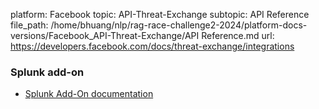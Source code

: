 platform: Facebook
topic: API-Threat-Exchange
subtopic: API Reference
file_path: /home/bhuang/nlp/rag-race-challenge2-2024/platform-docs-versions/Facebook_API-Threat-Exchange/API Reference.md
url: https://developers.facebook.com/docs/threat-exchange/integrations

### Splunk add-on

* [Splunk Add-On documentation](https://l.facebook.com/l.php?u=https%3A%2F%2Fdocs.splunk.com%2FDocumentation%2FES%2F4.1.1%2FAddons%2FFBThreatExchange&h=AT3zwrZyzIJPEJhjiVY6bxX17pxksI7kLm-ITnLacMGILuErIvOOwf_HZw4phhoQOG0xbIGcLDTUa65QKuG6n36V4ouZ5dBxKD5rgO1vc6RupFwsg-c4bKoRKXpIUrYbRNmcPLy2DxnWF0ES)